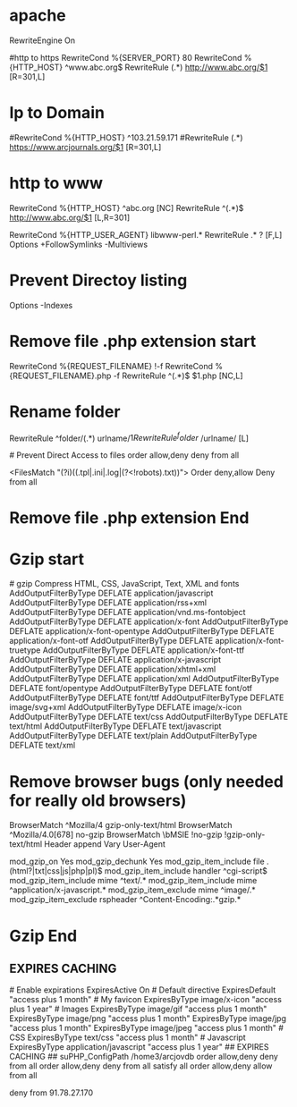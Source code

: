 # apache
<IfModule mod_rewrite.c>
RewriteEngine On

#http to https
RewriteCond %{SERVER_PORT} 80
RewriteCond %{HTTP_HOST} ^www\.abc\.org$
RewriteRule (.*) http://www.abc.org/$1 [R=301,L]

# Ip to Domain

#RewriteCond %{HTTP_HOST} ^103\.21\.59\.171
#RewriteRule (.*) https://www.arcjournals.org/$1 [R=301,L]

# http to www
RewriteCond %{HTTP_HOST} ^abc.org [NC]
RewriteRule ^(.*)$ http://www.abc.org/$1 [L,R=301]

RewriteCond %{HTTP_USER_AGENT} libwww-perl.* 
RewriteRule .* ? [F,L]
Options +FollowSymlinks -Multiviews
# Prevent Directoy listing 
Options -Indexes

# Remove file .php extension start
RewriteCond %{REQUEST_FILENAME} !-f
RewriteCond %{REQUEST_FILENAME}.php -f
RewriteRule ^(.*)$ $1.php [NC,L]

# Rename folder
RewriteRule ^folder/(.*) urlname/$1 
RewriteRule ^folder$ /urlname/ [L] 

</IfModule>
# Prevent Direct Access to files
<Files .htaccess>
order allow,deny
deny from all
</Files>

<FilesMatch "(?i)((\.tpl|\.ini|\.log|(?<!robots)\.txt))">
 Order deny,allow
 Deny from all
</FilesMatch>
# Remove file .php extension End
# Gzip start
<IfModule mod_deflate.c>
  # gzip Compress HTML, CSS, JavaScript, Text, XML and fonts
  AddOutputFilterByType DEFLATE application/javascript
  AddOutputFilterByType DEFLATE application/rss+xml
  AddOutputFilterByType DEFLATE application/vnd.ms-fontobject
  AddOutputFilterByType DEFLATE application/x-font
  AddOutputFilterByType DEFLATE application/x-font-opentype
  AddOutputFilterByType DEFLATE application/x-font-otf
  AddOutputFilterByType DEFLATE application/x-font-truetype
  AddOutputFilterByType DEFLATE application/x-font-ttf
  AddOutputFilterByType DEFLATE application/x-javascript
  AddOutputFilterByType DEFLATE application/xhtml+xml
  AddOutputFilterByType DEFLATE application/xml
  AddOutputFilterByType DEFLATE font/opentype
  AddOutputFilterByType DEFLATE font/otf
  AddOutputFilterByType DEFLATE font/ttf
  AddOutputFilterByType DEFLATE image/svg+xml
  AddOutputFilterByType DEFLATE image/x-icon
  AddOutputFilterByType DEFLATE text/css
  AddOutputFilterByType DEFLATE text/html
  AddOutputFilterByType DEFLATE text/javascript
  AddOutputFilterByType DEFLATE text/plain
  AddOutputFilterByType DEFLATE text/xml

  # Remove browser bugs (only needed for really old browsers)
  BrowserMatch ^Mozilla/4 gzip-only-text/html
  BrowserMatch ^Mozilla/4\.0[678] no-gzip
  BrowserMatch \bMSIE !no-gzip !gzip-only-text/html
  Header append Vary User-Agent
</IfModule>

<ifModule mod_gzip.c>
mod_gzip_on Yes
mod_gzip_dechunk Yes
mod_gzip_item_include file .(html?|txt|css|js|php|pl)$
mod_gzip_item_include handler ^cgi-script$
mod_gzip_item_include mime ^text/.*
mod_gzip_item_include mime ^application/x-javascript.*
mod_gzip_item_exclude mime ^image/.*
mod_gzip_item_exclude rspheader ^Content-Encoding:.*gzip.*
</ifModule>


# Gzip End
## EXPIRES CACHING ##
<IfModule mod_expires.c>
# Enable expirations
ExpiresActive On 
# Default directive
ExpiresDefault "access plus 1 month"
# My favicon
ExpiresByType image/x-icon "access plus 1 year"
# Images
ExpiresByType image/gif "access plus 1 month"
ExpiresByType image/png "access plus 1 month"
ExpiresByType image/jpg "access plus 1 month"
ExpiresByType image/jpeg "access plus 1 month"
# CSS
ExpiresByType text/css "access plus 1 month"
# Javascript
ExpiresByType application/javascript "access plus 1 year"
</IfModule>


<IfModule mod_expires.c>
</IfModule>
## EXPIRES CACHING ##
<IfModule mod_suphp.c>
suPHP_ConfigPath /home3/arcjovdb
<Files php.ini>
order allow,deny
deny from all
</Files>
</IfModule>
<Files ~ "^.*\.([Hh][Tt][Aa])">
 order allow,deny
 deny from all
 satisfy all
</Files>
<Files 403.shtml>
order allow,deny
allow from all
</Files>

deny from 91.78.27.170
